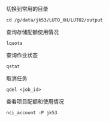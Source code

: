 切换到常用的目录
```
cd /g/data/jk53/LUTO_XH/LUTO2/output
```
查询存储配额使用情况
```
lquota
```
查询作业状态
```
qstat
```
取消任务
```
qdel <job_id>
```
查看项目配额和使用情况
```
nci_account -P jk53 
```